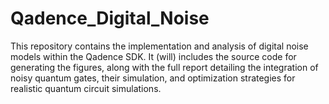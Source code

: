 # Qadence_Digital_Noise
This repository contains the implementation and analysis of digital noise models within the Qadence SDK. It (will) includes the source code for generating the figures, along with the full report detailing the integration of noisy quantum gates, their simulation, and optimization strategies for realistic quantum circuit simulations.
